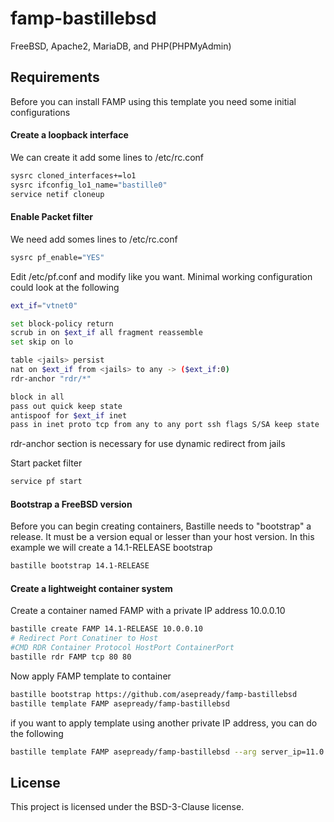 # famp-bastillebsd
FreeBSD, Apache2, MariaDB, and PHP(PHPMyAdmin)

## Requirements
Before you can install FAMP using this template you need some initial configurations

#### Create a loopback interface
We can create it add some lines to /etc/rc.conf
```sh
sysrc cloned_interfaces+=lo1
sysrc ifconfig_lo1_name="bastille0"
service netif cloneup
```
#### Enable Packet filter
We need add somes lines to /etc/rc.conf

```sh
sysrc pf_enable="YES"
```
Edit /etc/pf.conf and modify like you want. Minimal working configuration could look at the following

```sh
ext_if="vtnet0"

set block-policy return
scrub in on $ext_if all fragment reassemble
set skip on lo

table <jails> persist
nat on $ext_if from <jails> to any -> ($ext_if:0)
rdr-anchor "rdr/*"

block in all
pass out quick keep state
antispoof for $ext_if inet
pass in inet proto tcp from any to any port ssh flags S/SA keep state
```
rdr-anchor section is necessary for use dynamic redirect from jails

Start packet filter

```sh
service pf start
```

#### Bootstrap a FreeBSD version
Before you can begin creating containers, Bastille needs to "bootstrap" a release. It must be a version equal or lesser than your host version. In this example we will create a 14.1-RELEASE bootstrap

```sh
bastille bootstrap 14.1-RELEASE
```
#### Create a lightweight container system
Create a container named FAMP with a private IP address 10.0.0.10

```sh
bastille create FAMP 14.1-RELEASE 10.0.0.10
# Redirect Port Conatiner to Host
#CMD RDR Container Protocol HostPort ContainerPort
bastille rdr FAMP tcp 80 80
```
Now apply FAMP template to container

```sh
bastille bootstrap https://github.com/asepready/famp-bastillebsd
bastille template FAMP asepready/famp-bastillebsd
```
if you want to apply template using another private IP address, you can do the following

```sh
bastille template FAMP asepready/famp-bastillebsd --arg server_ip=11.0.0.2
```
## License
This project is licensed under the BSD-3-Clause license.
